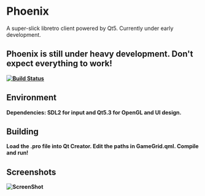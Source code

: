Phoenix
=======

A super-slick libretro client powered by Qt5. Currently under early development.

<b>Phoenix is still under heavy development. Don't expect everything to work!<b>
-----------

[![Build Status](https://secure.travis-ci.org/team-phoenix/Phoenix.png)](http://travis-ci.org/team-phoenix/Phoenix)


Environment
-----------

Dependencies: SDL2 for input and Qt5.3 for OpenGL and UI design.


Building
--------

Load the .pro file into Qt Creator. Edit the paths in GameGrid.qml. Compile and run!

Screenshots
------------
![ScreenShot](https://raw.github.com/team-phoenix/Phoenix/master/assets/mockup.png)
